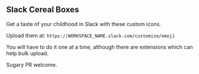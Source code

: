 ## Slack Cereal Boxes

Get a taste of your childhood in Slack with these custom icons.

Upload them at: `https://WORKSPACE_NAME.slack.com/customize/emoji`

You will have to do it one at a time, although there are extensions which can help bulk upload.

Sugary PR welcome.
